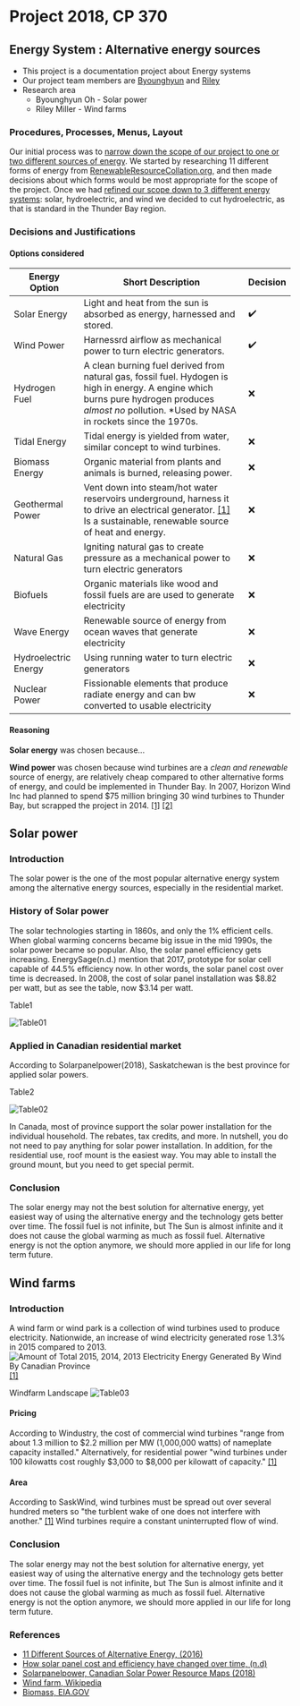 # Project 2018, CP 370
## Energy System : Alternative energy sources
- This project is a documentation project about Energy systems
- Our project team members are [Byounghyun](https://github.com/ByounghyunOh) and [Riley](https://github.com/R-Y-M-R)
- Research area
  - Byounghyun Oh - Solar power
  - Riley Miller - Wind farms
  
### Procedures, Processes, Menus, Layout
Our initial process was to [narrow down the scope of our project to one or two different sources of energy](https://github.com/ConfederationC/Project_2018/issues/33). 
We started by researching 11 different forms of energy from [RenewableResourceCollation.org](http://renewableresourcescoalition.org/), and then made decisions about which forms would be most appropriate for the scope of the project. Once we had [refined our scope down to 3 different energy systems](https://github.com/ConfederationC/Project_2018/issues/33): solar, hydroelectric, and wind we decided to cut hydroelectric, as that is standard in the Thunder Bay region. 


### Decisions and Justifications
#### Options considered
|Energy Option|Short Description|Decision|
|---|---|---|
|Solar Energy|Light and heat from the sun is absorbed as energy, harnessed and stored.|:heavy_check_mark:|
|Wind Power|Harnessrd airflow as mechanical power to turn electric generators.|:heavy_check_mark:|
|Hydrogen Fuel|A clean burning fuel derived from natural gas,  fossil fuel. Hydogen is high in energy. A engine which burns pure hydrogen produces _almost no_ pollution. *Used by NASA in rockets since the 1970s.|:x:|
|Tidal Energy|Tidal energy is yielded from water, similar concept to wind turbines.|:x:|
|Biomass Energy|Organic material from plants and animals is burned, releasing power. |:x:|
|Geothermal Power|Vent down into steam/hot water reservoirs underground, harness it to drive an electrical generator. [[1]](http://www.alliantenergykids.com/EnergyandTheEnvironment/RenewableEnergy/022401) Is a sustainable, renewable source of heat and energy.|:x:|
|Natural Gas| Igniting natural gas to create pressure as a mechanical power to turn electric generators|:x:|
|Biofuels|Organic materials like wood and fossil fuels are are used to generate electricity|:x:|
|Wave Energy| Renewable source of energy from ocean waves that generate electricity |:x:|
|Hydroelectric Energy| Using running water to turn electric generators |:x:|
|Nuclear Power| Fissionable elements that produce radiate energy and can bw converted to usable electricity |:x:|

#### Reasoning
**Solar energy** was chosen because...

**Wind power** was chosen because wind turbines are a *clean and renewable* source of energy, are relatively cheap compared to other alternative forms of energy, and could be implemented in Thunder Bay. In 2007, Horizon Wind Inc had planned to spend $75 million bringing 30 wind turbines to Thunder Bay, but scrapped the project in 2014. [[1]](http://www.thunderbaybusiness.ca/article/wind-power-for-thunder-bay-286.asp) [[2]](http://www.windaction.org/posts/43689-horizon-wind-thunder-bay-denial)

## Solar power
### Introduction
The solar power is the one of the most popular alternative energy system among the alternative energy sources, especially in the residential market.

### History of Solar power
The solar technologies starting in 1860s, and only the 1% efficient cells. When global warming concerns became big issue in the mid 1990s, the solar power became so popular. Also, the solar panel efficiency gets increasing. EnergySage(n.d.) mention that 2017, prototype for solar cell capable of 44.5% efficiency now. In other words, the solar panel cost over time is decreased. In 2008, the cost of solar panel installation was $8.82 per watt, but as see the table, now $3.14 per watt.

Table1

![Table01](images/table01.png?raw=true "Table 1")

### Applied in Canadian residential market
According to Solarpanelpower(2018), Saskatchewan is the best province for applied solar powers.

Table2

![Table02](images/table02.png?raw=true "Table 2")

In Canada, most of province support the solar power installation for the individual household. The rebates, tax credits, and more. In nutshell, you do not need to pay anything for solar power installation.
In addition, for the residential use, roof mount is the easiest way. You may able to install the ground mount, but you need to get special permit.

### Conclusion
The solar energy may not the best solution for alternative energy, yet easiest way of using the alternative energy and the technology gets better over time. The fossil fuel is not infinite, but The Sun is almost infinite and it does not cause the global warming as much as fossil fuel. 
Alternative energy is not the option anymore, we should more applied in our life for long term future.

## Wind farms
### Introduction
A wind farm or wind park is a collection of wind turbines used to produce electricity. Nationwide, an increase of wind electricity generated rose 1.3% in 2015 compared to 2013. 
![Amount of Total 2015, 2014, 2013 Electricity Energy Generated By Wind By Canadian Province](images/wf_provincial_graph_2015.PNG?raw=true "Electricity Energy Generated By Wind By Canadian Province")
[[1]](https://www.saskwind.ca/sk-ca-provinces/)

Windfarm Landscape
![Table03](images/wf_landscape1.jpg?raw=true "Windfarm Landscape")

#### Pricing
According to Windustry, the cost of commercial wind turbines "range from about 1.3 million to $2.2 million per MW (1,000,000 watts) of nameplate capacity installed." Alternatively, for residential power "wind turbines under 100 kilowatts cost roughly $3,000 to $8,000 per kilowatt of capacity." [[1]](http://www.windustry.org/how_much_do_wind_turbines_cost)

#### Area
According to SaskWind, wind turbines must be spread out over several hundred meters so "the turblent wake of one does not interfere with another." [[1]](https://www.saskwind.ca/land-area/) Wind turbines require a constant uninterrupted flow of wind.  

### Conclusion
The solar energy may not the best solution for alternative energy, yet easiest way of using the alternative energy and the technology gets better over time. The fossil fuel is not infinite, but The Sun is almost infinite and it does not cause the global warming as much as fossil fuel. 
Alternative energy is not the option anymore, we should more applied in our life for long term future.

### References
- [11 Different Sources of Alternative Energy, (2016)](https://www.renewableresourcescoalition.org/alternative-energy-sources/)
- [How solar panel cost and efficiency have changed over time, (n.d)](https://news.energysage.com/solar-panel-efficiency-cost-over-time/)
- [Solarpanelpower, Canadian Solar Power Resource Maps (2018)](https://solarpanelpower.ca/solar-power-maps-canada/)
- [Wind farm, Wikipedia](https://en.wikipedia.org/wiki/Wind_farm)
- [Biomass, EIA.GOV](https://www.eia.gov/energyexplained/?page=biomass_home)
